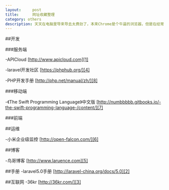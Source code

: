 ```yaml
---
layout:		post
title:		网址收藏整理
category: others
description: 天天在电脑里导来导去太费劲了，本来Chrome是个牛逼的浏览器，但是在经常连不上Google帐号。
---
```


##开发

###服务端

-APICloud [http://www.apicloud.com][1]

-laravel开发社区 [https://phphub.org/][4]

-PHP开发手册 [http://php.net/manual/zh/][8]

###移动端

-《The Swift Programming Language》中文版 [http://numbbbbb.gitbooks.io/-the-swift-programming-language-/content/][7]

###前端

##运维

-小米企业级监控 [http://open-falcon.com/][6]

##博客

-鸟哥博客 [http://www.laruence.com][5]


##手册
-laravel5.0手册 [http://laravel-china.org/docs/5.0][2]

##互联网
-36kr [http://36kr.com/][3]





[1]: http://www.apicloud.com "www.apicloud.com"
[2]: http://laravel-china.org/docs/5.0 "laravel5"
[3]: http://36kr.com/ "36kr"
[4]: https://phphub.org/ "laravel开发社区"
[5]: http://www.laruence.com "鸟哥博客"
[6]: http://open-falcon.com/ "小米企业级监控"
[7]: http://numbbbbb.gitbooks.io/-the-swift-programming-language-/content/ "《The Swift Programming Language》中文版"
[8]: http://php.net/manual/zh/ "PHP开发手册"